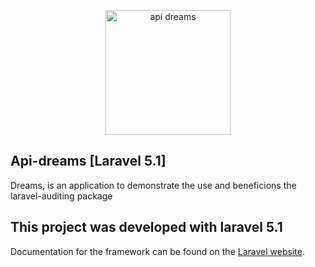 <p align="center">
  <img src="http://owen.com.br/imagens_para_web/logo-dreams.png" width="200px" alt="api dreams" />
</p>

## Api-dreams [Laravel 5.1]
Dreams, is an application to demonstrate the use and beneficions the laravel-auditing package

## This project was developed with laravel 5.1
Documentation for the framework can be found on the [Laravel website](http://laravel.com/docs).

